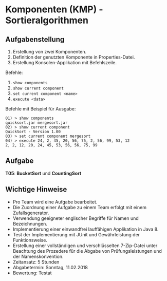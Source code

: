 # Komponenten (KMP) - Sortieralgorithmen

## Aufgabenstellung

01) Erstellung von zwei Komponenten.
02) Definition der genutzten Komponente in Properties-Datei.
03) Erstellung Konsolen-Applikation mit Befehlszeile.

Befehle:
01) `show components`
02) `show current component`
03) `set current component <name>`
04) `execute <data>`

Befehle mit Beispiel für Ausgabe:
```text
01) > show components
quicksort.jar mergesort.jar
02) > show current component
QuickSort - Version 1.00
03) > set current component mergesort
04) > execute 24, 2, 45, 20, 56, 75, 2, 56, 99, 53, 12
2, 2, 12, 20, 24, 45, 53, 56, 56, 75, 99
```

## Aufgabe
**T05**: **BucketSort** und **CountingSort**

## Wichtige Hinweise
- Pro Team wird eine Aufgabe bearbeitet.
- Die Zuordnung einer Aufgabe zu einem Team erfolgt mit einem Zufallsgenerator.
- Verwendung geeigneter englischer Begriffe für Namen und Bezeichnungen.
- Implementierung einer einwandfrei lauffähigen Applikation in Java 8.
- Test der Implementierung mit JUnit und Gewährleistung der Funktionsweise.
- Erstellung einer vollständigen und verschlüsselten 7-Zip-Datei unter Beachtung
  des Prozedere für die Abgabe von Prüfungsleistungen und der Namenskonvention.
- Zeitansatz: 5 Stunden
- Abgabetermin: Sonntag, 11.02.2018
- Bewertung: Testat
